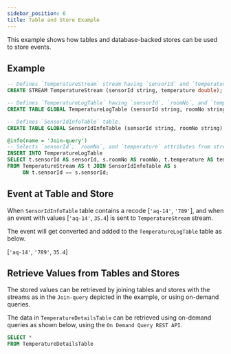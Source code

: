 ```yaml
---
sidebar_position: 6
title: Table and Store Example
---
```


This example shows how tables and database-backed stores can be used to store events.

## Example

```sql
-- Defines `TemperatureStream` stream having `sensorId` and `temperature` attributes of types `string` and `double`.
CREATE STREAM TemperatureStream (sensorId string, temperature double);

-- Defines `TemperatureLogTable` having `sensorId`, `roomNo`, and `temperature` attributes of types `string`, `string`, and `double`.
CREATE TABLE GLOBAL TemperatureLogTable (sensorId string, roomNo string, temperature double);

-- Defines `SensorIdInfoTable` table.
CREATE TABLE GLOBAL SensorIdInfoTable (sensorId string, roomNo string);

@info(name = 'Join-query')
-- Selects `sensorId`, `roomNo`, and `temperature` attributes from stream and table, and adds events to `TemperatureLogTable`.
INSERT INTO TemperatureLogTable
SELECT t.sensorId AS sensorId, s.roomNo AS roomNo, t.temperature AS temperature
FROM TemperatureStream AS t JOIN SensorIdInfoTable AS s
     ON t.sensorId == s.sensorId;
```

## Event at Table and Store

When `SensorIdInfoTable` table contains a recode [`'aq-14'`, `'789'`], and when an event with values [`'aq-14'`, `35.4`] is sent to `TemperatureStream` stream.

The event will get converted and added to the `TemperatureLogTable` table as below.

[`'aq-14'`, `'789'`, `35.4`]

## Retrieve Values from Tables and Stores

The stored values can be retrieved by joining tables and stores with the streams as in the `Join-query` depicted in the example, or using on-demand queries.

The data in `TemperatureDetailsTable` can be retrieved using on-demand queries as shown below, using the `On Demand Query REST API`.

```sql
SELECT *
FROM TemperatureDetailsTable
```
